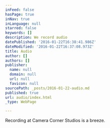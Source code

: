 ```yaml
---
inFeed: false
hasPage: true
inNav: true
inLanguage: null
starred: false
keywords: []
description: We record audio
datePublished: '2016-01-22T16:38:41.986Z'
dateModified: '2016-01-22T16:37:08.973Z'
title: Audio
author: []
authors: []
publisher:
  name: null
  domain: null
  url: null
  favicon: null
sourcePath: _posts/2016-01-22-audio.md
published: true
url: audio/index.html
_type: WebPage

---
```

Recording at Camera Corner Studios is a breeze.